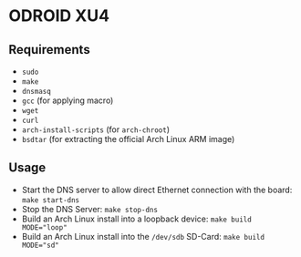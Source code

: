 # ODROID XU4

## Requirements
* `sudo`
* `make`
* `dnsmasq`
* `gcc` (for applying macro)
* `wget`
* `curl`
* `arch-install-scripts` (for `arch-chroot`)
* `bsdtar` (for extracting the official Arch Linux ARM image)

## Usage
* Start the DNS server to allow direct Ethernet connection with the board: `make start-dns`
* Stop the DNS Server: `make stop-dns`
* Build an Arch Linux install into a loopback device: `make build MODE="loop"`
* Build an Arch Linux install into the `/dev/sdb` SD-Card: `make build MODE="sd"` 
